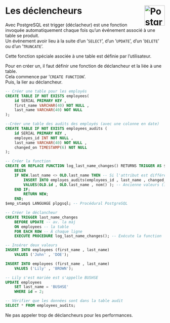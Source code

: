 # **Les déclencheurs**  <a href="../../"> <img src="https://upload.wikimedia.org/wikipedia/commons/2/29/Postgresql_elephant.svg" alt="PostgreSQL" title="PostgreSQL" align="right" height="64px"> </a>
Avec PostgreSQL est trigger (déclacheur) est une fonction invoquée automatiquement chaque fois qu’un événement associé à une table se produit.  
Un événement avoir lieu à la suite d’un ’`SELECT`’, d’un ’`UPDATE`’, d’un ’`DELETE`’ ou d’un ’`TRUNCATE`’.  

Cette fonction spéciale asociée à une table est définie par l’utilisateur.  

Pour en créer un, il faut définir une fonction de déclancheur et la liée à une table.  
Cela commence par ’`CREATE FUNCTION`’.  
Puis, la lier au déclancheur.  
<!-- 
Donc avec PostgreSQL un déclencheur est toujours en corélation avec une fonction.  
Alors qu'avec SQL Server le déclencheur est indépendant. -->
```sql
-- Créer une table pour les employés
CREATE TABLE IF NOT EXISTS employees(
	id SERIAL PRIMARY KEY ,
	first_name VARCHAR(40) NOT NULL ,
	last_name VARCHAR(40) NOT NULL
);

--Créer une table des audits des employés (avec une colonne en date)
CREATE TABLE IF NOT EXISTS employees_audits (
	id SERIAL PRIMARY KEY ,
	employes_id INT NOT NULL ,
	last_name VARCHAR(40) NOT NULL ,
	changed_on TIMESTAMP(6) NOT NULL
);

-- Créer la function
CREATE OR REPLACE FUNCTION log_last_name_changes() RETURNS TRIGGER AS $emp_stamp$
	BEGIN
	IF NEW.last_name <> OLD.last_name THEN -- Si l'attribut est différent
		INSERT INTO employes_audits(employees_id , last_name , changed_on) -- Insertion dans employes_audits
		VALUES(OLD.id , OLD.last_name , nom() ); -- Ancienne valeurs (id , last_name , date)
	END IF;
		RETURN NEW;
	END;
$emp_stamp$ LANGUAGE plpgsql; -- Procédural PostgreSQL

-- Créer le déclancheur
CREATE TRIGGER last_name_changes
	BEFORE UPDATE -- av. la màj
	ON employees -- la table
	FOR EACH ROW -- À chaque ligne
	EXECUTE PROCEDURE log_last_name_changes(); -- Exécute la function

-- Insérer deux valeurs
INSERT INTO employees (first_name , last_name)
	VALUES ('John' , 'DOE');

INSERT INTO employees (first_name , last_name)
	VALUES ('Lily' , 'BROWN');

-- Lily s'est mariée est s'appelle BUSHSE
UPDATE employees
	SET last_name = 'BUSHSE'
	WHERE id = 2;

-- Vérifier que les données sont dans la table audit
SELECT * FROM employees_audits;
```
Ne pas appeler trop de déclancheurs pour les performances.